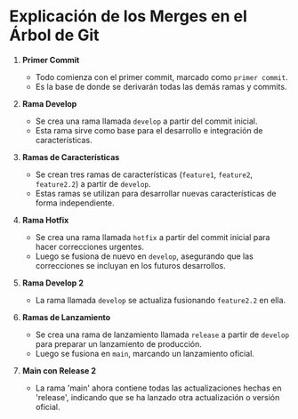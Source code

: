 # Explicación de los Merges en el Árbol de Git

1. **Primer Commit**
   - Todo comienza con el primer commit, marcado como `primer commit`.
   - Es la base de donde se derivarán todas las demás ramas y commits.

2. **Rama Develop**
   - Se crea una rama llamada `develop` a partir del commit inicial.
   - Esta rama sirve como base para el desarrollo e integración de características.

3. **Ramas de Características**
   - Se crean tres ramas de características (`feature1`, `feature2`, `feature2.2`) a partir de `develop`.
   - Estas ramas se utilizan para desarrollar nuevas características de forma independiente.

4. **Rama Hotfix**
   - Se crea una rama llamada `hotfix` a partir del commit inicial para hacer correcciones urgentes.
   - Luego se fusiona de nuevo en `develop`, asegurando que las correcciones se incluyan en los futuros desarrollos.

5. **Rama Develop 2**
   - La rama llamada `develop` se actualiza fusionando `feature2.2` en ella.

6. **Ramas de Lanzamiento**
   - Se crea una rama de lanzamiento llamada `release` a partir de `develop` para preparar un lanzamiento de producción.
   - Luego se fusiona en `main`, marcando un lanzamiento oficial.

7. **Main con Release 2**
   - La rama 'main' ahora contiene todas las actualizaciones hechas en 'release', indicando que se ha lanzado otra actualización o versión oficial.
